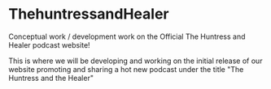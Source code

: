 # ThehuntressandHealer
Conceptual work / development work on the Official The Huntress and Healer podcast website!


This is where we will be developing and working on the initial release of our website promoting and sharing a hot new podcast under the title "The Huntress and the Healer" 
